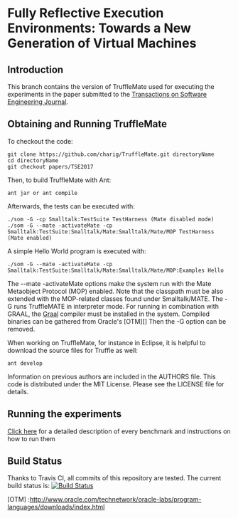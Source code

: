 Fully Reflective Execution Environments: Towards a New Generation of Virtual Machines
=============================================================================================

Introduction
------------

This branch contains the version of TruffleMate used for executing the experiments in the paper submitted to the [Transactions on Software Engineering Journal][TSE]. 

Obtaining and Running TruffleMate
--------------------------------

To checkout the code:

    git clone https://github.com/charig/TruffleMate.git directoryName
    cd directoryName
    git checkout papers/TSE2017

Then, to build TruffleMate with Ant:

    ant jar or ant compile

Afterwards, the tests can be executed with:

    ./som -G -cp Smalltalk:TestSuite TestHarness (Mate disabled mode)
    ./som -G --mate -activateMate -cp Smalltalk:TestSuite:Smalltalk/Mate:Smalltalk/Mate/MOP TestHarness (Mate enabled)
   
A simple Hello World program is executed with:

    ./som -G --mate -activateMate -cp Smalltalk:TestSuite:Smalltalk/Mate:Smalltalk/Mate/MOP:Examples Hello

The --mate -activateMate options make the system run with the Mate Metaobject Protocol (MOP) enabled. Note that the classpath must be also extended with the MOP-related classes found under Smalltalk/MATE. The -G runs TruffleMATE in interpreter mode. For running in combination with GRAAL, the [Graal][GRAAL] compiler must be installed in the system. Compiled binaries can be gathered from Oracle's [OTM][] Then the -G option can be removed.

When working on TruffleMate, for instance in Eclipse, it is helpful to download
the source files for Truffle as well:

    ant develop

Information on previous authors are included in the AUTHORS file. This code is
distributed under the MIT License. Please see the LICENSE file for details.

Running the experiments
-------------------------

[Click here](Documentation/Experiments.md) for a detailed description of every benchmark and instructions on how to run them

Build Status
------------

Thanks to Travis CI, all commits of this repository are tested.
The current build status is: [![Build Status](
https://travis-ci.org/charig/TruffleMATE.png)](https://travis-ci.org/charig/TruffleMATE)

 [TSE]: https://www.computer.org/web/tse
 [GRAAL]: https://github.com/graalvm/graal-core
 [OTM] :http://www.oracle.com/technetwork/oracle-labs/program-languages/downloads/index.html
